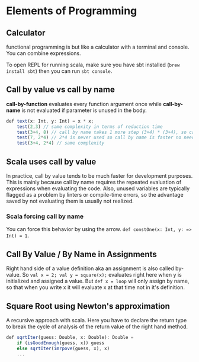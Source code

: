 
# Elements of Programming

## Calculator

functional programming is but like a calculator with a terminal and console. You can combine expressions.

To open REPL for running scala, make sure you have sbt installed (`brew install sbt`) then you can run `sbt console`.

## Call by value vs call by name

**call-by-function** evaluates every function argument once while **call-by-name** is not evaluated if parameter is unused in the body.

```javascript
def text(x: Int, y: Int) = x * x;
    test(2,3) // same complexity in terms of reduction time
    test(3+4, 8) // call by name takes 1 more step (3+4) * (3+4), so call by value is faster test(7,8) -> 7*7
    test(7, 2*4) // 2*4 is never used so call by name is faster no need to evaluate second argumnet
    test(3+4, 2*4) // same complexity
```

## Scala uses call by value
In practice, call by value tends to be much faster for development purposes. This is mainly because call by name requires the repeated evaluation of expressions when evaluating the code. Also, unused variables are typically flagged as a problem by linters or compile-time errors, so the advantage saved by not evaluating them is usually not realized.

### Scala forcing call by name
You can force this behavior by using the arrow. `def constOne(x: Int, y: => Int) = 1`.

## Call By Value  / By Name in Assignments
Right hand side of a value definition aka an assignment is also called by-value. So `val x = 2; val y = square(x);` evaluates right here when y is initialized and assigned a value. But `def x = loop` will only assign by name, so that when you write x it will evaluate x at that time not in it's definition.

## Square Root using Newton's approximation

A recursive approach with scala. Here you have to declare the return type to break the cycle of analysis of the return value of the right hand method.

```javascript
def sqrtIter(guess: Double, x: Double): Double =
    if (isGoodEnough(guess, x)) guess
    else sqrtIter(imrpove(guess, x), x)
    ...
```

